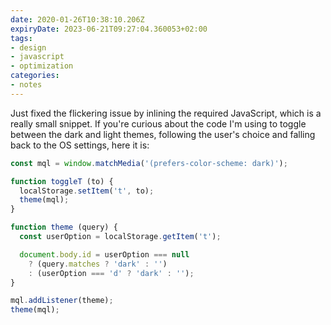 ```yaml
---
date: 2020-01-26T10:38:10.206Z
expiryDate: 2023-06-21T09:27:04.360053+02:00
tags:
- design
- javascript
- optimization
categories:
- notes
---
```


Just fixed the flickering issue by inlining the required JavaScript, which is a really small snippet. If you're curious about the code I'm using to toggle between the dark and light themes, following the user's choice and falling back to the OS settings, here it is:

```javascript
const mql = window.matchMedia('(prefers-color-scheme: dark)');

function toggleT (to) {
  localStorage.setItem('t', to);
  theme(mql);
}

function theme (query) {
  const userOption = localStorage.getItem('t');

  document.body.id = userOption === null
    ? (query.matches ? 'dark' : '')
    : (userOption === 'd' ? 'dark' : '');
}

mql.addListener(theme);
theme(mql);
```
